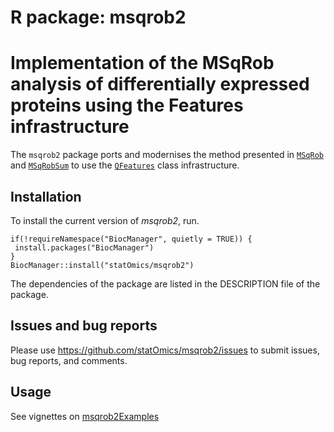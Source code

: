 # R package: msqrob2
#
# Implementation of the MSqRob analysis of differentially expressed proteins using the Features infrastructure

The `msqrob2` package ports and modernises the method presented in
[`MSqRob`](https://github.com/statOmics/MSqRob) and
[`MSqRobSum`](https://github.com/statOmics/MSqRobSum) to use the
[`QFeatures`](https://rformassspectrometry.github.io/QFeatures/articles/Features.html)
class infrastructure.

## Installation

To install the current version of *msqrob2*, run.

```
if(!requireNamespace("BiocManager", quietly = TRUE)) {
 install.packages("BiocManager")
}
BiocManager::install("statOmics/msqrob2")
```

The dependencies of the package are listed in the DESCRIPTION file of the package.


## Issues and bug reports

Please use https://github.com/statOmics/msqrob2/issues to submit issues, bug reports, and comments.

## Usage

See vignettes on [msqrob2Examples](https://statomics.github.io/msqrob2Examples)
